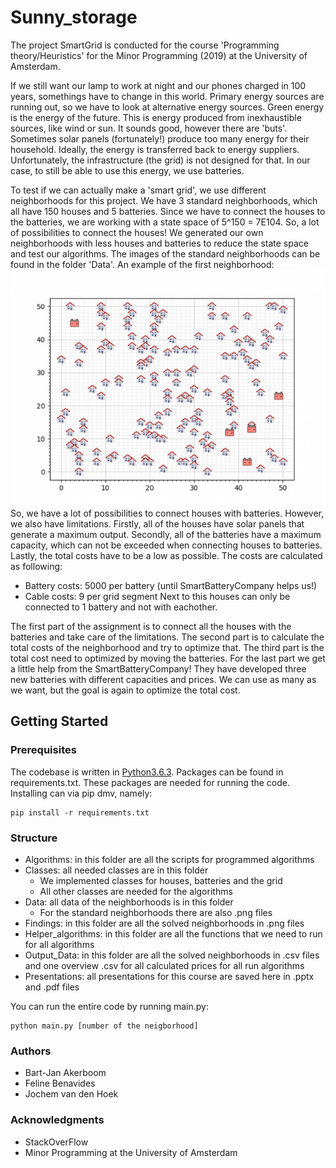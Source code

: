 # Sunny_storage

The project SmartGrid is conducted for the course 'Programming theory/Heuristics' for the Minor Programming (2019) at the University of Amsterdam.


If we still want our lamp to work at night and our phones charged in 100 years, somethings have to change in this world. Primary energy sources are running out, so we have to look at alternative energy sources. Green energy is the energy of the future. This is energy produced from inexhaustible sources, like wind or sun. It sounds good, however there are 'buts'. Sometimes solar panels (fortunately!) produce too many energy for their household. Ideally, the energy is transferred back to energy suppliers. Unfortunately, the infrastructure (the grid) is not designed for that. In our case, to still be able to use this energy, we use batteries.

To test if we can actually make a 'smart grid', we use different neighborhoods for this project. We have 3 standard neighborhoods, which all have 150 houses and 5 batteries. Since we have to connect the houses to the batteries, we are working with a state space of 5^150 = 7E104. So, a lot of possibilities to connect the houses! We generated our own neighborhoods with less houses and batteries to reduce the state space and test our algorithms. The images of the standard neighborhoods can be found in the folder 'Data'. An example of the first neighborhood:
<img src="Data/wijk1.png" />
So, we have a lot of possibilities to connect houses with batteries. However, we also have limitations. Firstly, all of the houses have solar panels that generate a maximum output. Secondly, all of the batteries have a maximum capacity, which can not be exceeded when connecting houses to batteries. Lastly, the total costs have to be a low as possible. The costs are calculated as following:
* Battery costs: 5000 per battery (until SmartBatteryCompany helps us!)
* Cable costs: 9 per grid segment
Next to this houses can only be connected to 1 battery and not with eachother.

The first part of the assignment is to connect all the houses with the batteries and take care of the limitations. The second part is to calculate the total costs of the neighborhood and try to optimize that. The third part is the total cost need to optimized by moving the batteries. For the last part we get a little help from the SmartBatteryCompany! They have developed three new batteries with different capacities and prices. We can use as many as we want, but the goal is again to optimize the total cost.



## Getting Started
### Prerequisites

The codebase is written in [Python3.6.3](https://www.python.org/downloads/). Packages can be found in requirements.txt. These packages are needed for running the code. Installing can via pip dmv, namely:

```
pip install -r requirements.txt
```


### Structure
* Algorithms: in this folder are all the scripts for programmed algorithms
* Classes: all needed classes are in this folder
    * We implemented classes for houses, batteries and the grid
    * All other classes are needed for the algorithms
* Data: all data of the neighborhoods is in this folder
    * For the standard neighborhoods there are also .png files
* Findings: in this folder are all the solved neighborhoods in .png files
* Helper_algorithms: in this folder are all the functions that we need to run for all algorithms
* Output_Data: in this folder are all the solved neighborhoods in .csv files and one overview .csv for all calculated prices for all run algorithms
* Presentations: all presentations for this course are saved here in .pptx and .pdf files


You can run the entire code by running main.py:

```
python main.py [number of the neigborhood]
```


### Authors
* Bart-Jan Akerboom
* Feline Benavides
* Jochem van den Hoek


### Acknowledgments

* StackOverFlow
* Minor Programming at the University of Amsterdam
